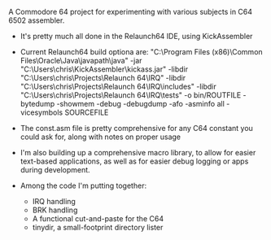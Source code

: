 A Commodore 64 project for experimenting with various subjects in C64 6502 assembler. 

- It's pretty much all done in the Relaunch64 IDE, using KickAssembler

- Current Relaunch64 build optiona are:
	"C:\Program Files (x86)\Common Files\Oracle\Java\javapath\java" -jar "C:\Users\chris\KickAssembler\kickass.jar" -libdir "C:\Users\chris\Projects\Relaunch 64\IRQ" -libdir "C:\Users\chris\Projects\Relaunch 64\IRQ\includes" -libdir "C:\Users\chris\Projects\Relaunch 64\IRQ\tests" -o bin/ROUTFILE -bytedump -showmem -debug -debugdump -afo -asminfo all -vicesymbols  SOURCEFILE
	
- The const.asm file is pretty comprehensive for any C64 constant you could ask for, along with notes on proper usage

- I'm also building up a comprehensive macro library, to allow for easier text-based applications, as well as for easier debug logging or apps during development.

- Among the code I'm putting together:
	+ IRQ handling
	+ BRK handling
	+ A functional cut-and-paste for the C64
	+ tinydir, a small-footprint directory lister
